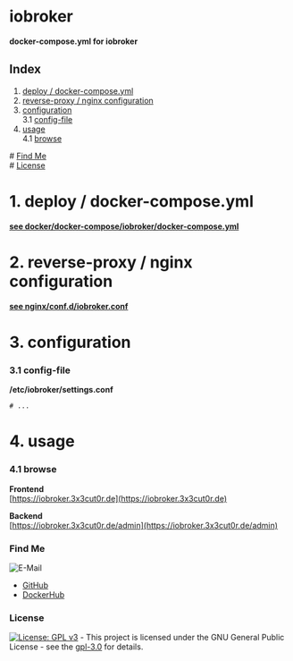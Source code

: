 # iobroker

**docker-compose.yml for iobroker**

## Index

1. [deploy / docker-compose.yml](#deploy)
2. [reverse-proxy / nginx configuration](#reverse-proxy)
3. [configuration](#configuration)  
   3.1 [config-file](#config-file)
4. [usage](#usage)  
   4.1 [browse](#browse)

\# [Find Me](#findme)  
\# [License](#license)

# 1. deploy / docker-compose.yml <a name="deploy"></a>

**[see docker/docker-compose/iobroker/docker-compose.yml](https://github.com/3x3cut0r/vps/blob/main/docker/docker-compose/iobroker/docker-compose.yml)**

# 2. reverse-proxy / nginx configuration <a name="reverse-proxy"></a>

**[see nginx/conf.d/iobroker.conf](https://github.com/3x3cut0r/vps/blob/main/nginx/conf.d/iobroker.conf)**

# 3. configuration <a name="configuration"></a>

### 3.1 config-file <a name="config-file"></a>

**/etc/iobroker/settings.conf**

```shell
# ...

```

# 4. usage <a name="usage"></a>

### 4.1 browse <a name="browse"></a>

**Frontend**  
[https://iobroker.3x3cut0r.de](https://iobroker.3x3cut0r.de)

**Backend**  
[https://iobroker.3x3cut0r.de/admin](https://iobroker.3x3cut0r.de/admin)

### Find Me <a name="findme"></a>

![E-Mail](https://img.shields.io/badge/E--Mail-executor55%40gmx.de-red)

- [GitHub](https://github.com/3x3cut0r)
- [DockerHub](https://hub.docker.com/u/3x3cut0r)

### License <a name="license"></a>

[![License: GPL v3](https://img.shields.io/badge/License-GPLv3-blue.svg)](https://www.gnu.org/licenses/gpl-3.0) - This project is licensed under the GNU General Public License - see the [gpl-3.0](https://www.gnu.org/licenses/gpl-3.0.en.html) for details.
